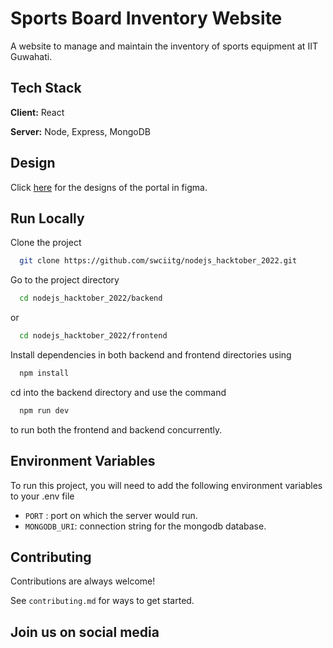 # Sports Board Inventory Website

A website to manage and maintain the inventory of sports equipment at IIT Guwahati.

## Tech Stack

**Client:** React

**Server:** Node, Express, MongoDB

## Design

Click [here](https://www.figma.com/file/hiuxJApMNCY5Hs60c64FNC/Sports-Board-Management-System) for the designs of the portal in figma.

## Run Locally

Clone the project

```bash
  git clone https://github.com/swciitg/nodejs_hacktober_2022.git
```

Go to the project directory

```bash
  cd nodejs_hacktober_2022/backend
```

or

```bash
  cd nodejs_hacktober_2022/frontend
```

Install dependencies in both backend and frontend directories using

```bash
  npm install
```

cd into the backend directory and use the command

```bash
  npm run dev
```

to run both the frontend and backend concurrently.

## Environment Variables

To run this project, you will need to add the following environment variables to your .env file

- `PORT` : port on which the server would run.
- `MONGODB_URI`: connection string for the mongodb database.

## Contributing

Contributions are always welcome!

See `contributing.md` for ways to get started.

## Join us on social media
